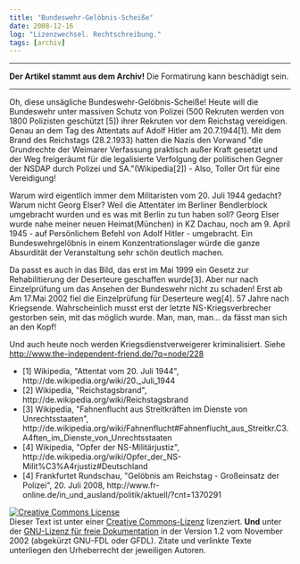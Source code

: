 ```yaml
---
title: "Bundeswehr-Gelöbnis-Scheiße"
date: 2008-12-16
log: "Lizenzwechsel. Rechtschreibung."
tags: [archiv]
---
```

<hr><b>Der Artikel stammt aus dem Archiv!</b> Die Formatirung kann beschädigt sein.<hr>
Oh, diese unsägliche Bundeswehr-Gelöbnis-Scheiße! Heute will die Bundeswehr unter massiven Schutz von Polizei (500 Rekruten werden von 1800 Polizisten geschützt [5]) ihrer Rekruten vor dem Reichstag vereidigen. Genau an dem Tag des Attentats auf Adolf Hitler am 20.7.1944[1]. Mit dem Brand des Reichstags (28.2.1933) hatten die Nazis den Vorwand "die Grundrechte der Weimarer Verfassung praktisch außer Kraft gesetzt und der Weg freigeräumt für die legalisierte Verfolgung der politischen Gegner der NSDAP durch Polizei und SA."(Wikipedia[2]) - Also, Toller Ort für eine Vereidigung!

Warum wird eigentlich immer dem Militaristen vom 20. Juli 1944 gedacht? Warum nicht Georg Elser? Weil die Attentäter im Berliner Bendlerblock umgebracht wurden und es was mit Berlin zu tun haben soll? Georg Elser wurde nahe meiner neuen Heimat(München) in KZ Dachau, noch am 9. April 1945 - auf Persönlichem Befehl von Adolf Hitler - umgebracht. Ein Bundeswehrgelöbnis in einem Konzentrationslager würde die ganze Absurdität der Veranstaltung sehr schön deutlich machen. 

Da passt es auch in das Bild, das erst im Mai 1999 ein Gesetz zur Rehabilitierung der Deserteure geschaffen wurde[3]. Aber nur nach Einzelprüfung um das Ansehen der Bundeswehr nicht zu schaden! Erst ab Am 17.Mai 2002 fiel die Einzelprüfung für Deserteure weg[4]. 57 Jahre nach Kriegsende. Wahrscheinlich musst erst der letzte NS-Kriegsverbrecher gestorben sein, mit das möglich wurde. Man, man, man... da fässt man sich an den Kopf!

Und auch heute noch werden Kriegsdienstverweigerer kriminalisiert. Siehe  http://www.the-independent-friend.de/?q=node/228

<ul>
    <li>[1] Wikipedia, "Attentat vom 20. Juli 1944", http://de.wikipedia.org/wiki/20._Juli_1944</li>
    <li>[2] Wikipedia, "Reichstagsbrand", http://de.wikipedia.org/wiki/Reichstagsbrand</li>
    <li>[3] Wikipedia, "Fahnenflucht aus Streitkräften im Dienste von Unrechtsstaaten", http://de.wikipedia.org/wiki/Fahnenflucht#Fahnenflucht_aus_Streitkr.C3.A4ften_im_Dienste_von_Unrechtsstaaten</li>
    <li>[4] Wikipedia, "Opfer der NS-Militärjustiz", http://de.wikipedia.org/wiki/Opfer_der_NS-Milit%C3%A4rjustiz#Deutschland</li>
    <li>[4] Frankfurtet Rundschau, "Gelöbnis am Reichstag - Großeinsatz der Polizei", 20. Juli 2008, http://www.fr-online.de/in_und_ausland/politik/aktuell/?cnt=1370291
</ul>


 <a rel="license" href="http://creativecommons.org/licenses/by-sa/3.0/de/"><img alt="Creative Commons License" style="border-width:0" src="http://i.creativecommons.org/l/by-sa/3.0/de/88x31.png" /></a><br />Dieser <span xmlns:dc="http://purl.org/dc/elements/1.1/" href="http://purl.org/dc/dcmitype/Text" rel="dc:type">Text</span> ist unter einer <a rel="license" href="http://creativecommons.org/licenses/by-sa/3.0/de/">Creative Commons-Lizenz</a> lizenziert. <b>Und</b> unter der <a href="http://de.wikipedia.org/wiki/GFDL">GNU-Lizenz für freie Dokumentation</a> in der Version 1.2 vom November 2002 (abgekürzt GNU-FDL oder GFDL). Zitate und verlinkte Texte unterliegen den Urheberrecht der jeweiligen Autoren.

